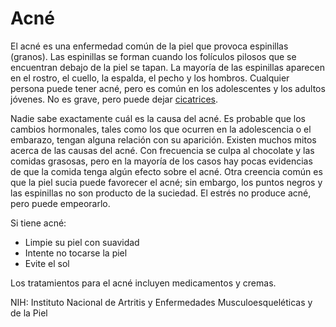 Acné
====


El acné es una enfermedad común de la piel que provoca espinillas (granos). Las espinillas se forman cuando los folículos pilosos que se encuentran debajo de la piel se tapan. La mayoría de las espinillas aparecen en el rostro, el cuello, la espalda, el pecho y los hombros. Cualquier persona puede tener acné, pero es común en los adolescentes y los adultos jóvenes. No es grave, pero puede dejar [cicatrices](https://medlineplus.gov/spanish/scars.html).


Nadie sabe exactamente cuál es la causa del acné. Es probable que los cambios hormonales, tales como los que ocurren en la adolescencia o el embarazo, tengan alguna relación con su aparición. Existen muchos mitos acerca de las causas del acné. Con frecuencia se culpa al chocolate y las comidas grasosas, pero en la mayoría de los casos hay pocas evidencias de que la comida tenga algún efecto sobre el acné. Otra creencia común es que la piel sucia puede favorecer el acné; sin embargo, los puntos negros y las espinillas no son producto de la suciedad. El estrés no produce acné, pero puede empeorarlo.


Si tiene acné:

* Limpie su piel con suavidad
* Intente no tocarse la piel
* Evite el sol


Los tratamientos para el acné incluyen medicamentos y cremas.


NIH: Instituto Nacional de Artritis y Enfermedades Musculoesqueléticas y de la Piel

